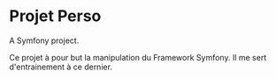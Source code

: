 Projet Perso
============

A Symfony project.

Ce projet à pour but la manipulation du Framework Symfony.
Il me sert d'entrainement à ce dernier.
